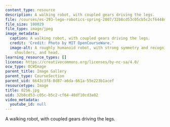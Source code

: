 ```yaml
---
content_type: resource
description: A walking robot, with coupled gears driving the legs.
file: /courses/es-293-lego-robotics-spring-2007/32b8cd53c05cb5c2cf6448df10cd3a02_0256.jpg
file_size: 100029
file_type: image/jpeg
image_metadata:
  caption: A walking robot, with coupled gears driving the legs.
  credit: 'Credit: Photo by MIT OpenCourseWare.'
  image-alt: A roughly humanoid robot, with strong symmetry and recognizable feet,
    shoulders, and head.
learning_resource_types: []
license: https://creativecommons.org/licenses/by-nc-sa/4.0/
ocw_type: OCWImage
parent_title: Image Gallery
parent_type: CourseSection
parent_uid: 6643c3f8-8d87-a6da-661a-55e223b1acef
resourcetype: Image
title: 0256.jpg
uid: 32b8cd53-c05c-b5c2-cf64-48df10cd3a02
video_metadata:
  youtube_id: null
---
```

A walking robot, with coupled gears driving the legs.
